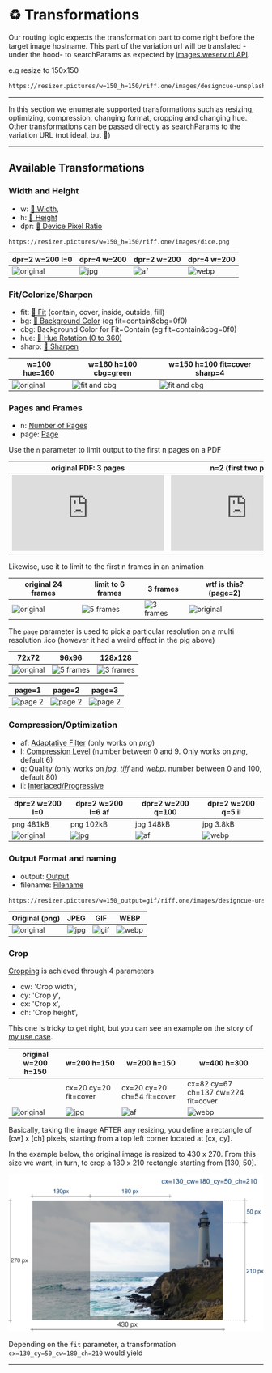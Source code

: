 # ♻️ Transformations

Our routing logic expects the transformation part to come right before the target image hostname. This part of the variation url will be translated -under the hood- to searchParams as expected by [images.weserv.nl API](https://images.weserv.nl/). 

e.g resize to 150x150

```html
https://resizer.pictures/w=150_h=150/riff.one/images/designcue-unsplash.jpg
```

<ShowCase>
<template v-slot:first_paragraph>
Except for the very first time they are requested (and inmediately cached), variations will answer from the edge at blazing speed, and will even survive for a few months if the original image is deleted. The image to the right doesn't exist but in Cloudflare's Cache.
</template>
<template v-slot:second_paragraph>The response headers will also hint the browser not to request this same asset for a year. While this isn't much of a feature, your browser will hopefully not need requesting it anytime soon and that will shave a couple of ms off.

</template>
<template v-slot:table>

 | w=150 h=150 |
|----------|
|![150x150](https://resizer.pictures/w=150_h=150/riff.one/images/designcue-unsplash.jpg)

</template>
</ShowCase>

----

In this section we enumerate supported transformations such as resizing, optimizing, compression, changing format, cropping and changing hue. Other transformations can be passed directly as searchParams to the variation URL (not ideal, but :shrug:)

----------
## Available Transformations



### Width and Height


-    w: [🔗 Width](https://images.weserv.nl/docs/size.html#width),
-    h: [🔗 Height](https://images.weserv.nl/docs/size.html#height)
- dpr: [🔗 Device Pixel Ratio](https://images.weserv.nl/docs/size.html#device-pixel-ratio)

```html
https://resizer.pictures/w=150_h=150/riff.one/images/dice.png
```

| dpr=2 w=200 l=0 | dpr=4 w=200 | dpr=2 w=200   | dpr=4 w=200 |
|----------|------|---------|  --  |
|![original](https://resizer.pictures/dpr=2_w=200_png_l=0/riff.one/images/dice.png) |![jpg](https://resizer.pictures/dpr=4_w=200_png_l=6_af/riff.one/images/dice.png) |  ![af](https://resizer.pictures/dpr=2_w=200_jpg_q=100/riff.one/images/designcue-unsplash.jpg)  |  ![webp](https://resizer.pictures/dpr=2_w=200_jpg_q=5/riff.one/images/designcue-unsplash.jpg) |  



### Fit/Colorize/Sharpen

 - fit: [🔗 Fit](https://images.weserv.nl/docs/fit.html) (contain, cover, inside, outside, fill)
 - bg: [🔗 Background Color](https://images.weserv.nl/docs/adjustment.html#background) (eg  fit=contain&cbg=0f0)
 - cbg: Background Color for Fit=Contain (eg  fit=contain&cbg=0f0)
 - hue: [🔗 Hue Rotation (0 to 360) ](https://images.weserv.nl/docs/adjustment.html#hue-rotation)
 - sharp: [🔗 Sharpen](https://images.weserv.nl/docs/adjustment.html#sharpen)
 

| w=100 hue=160 | w=160 h=100 cbg=green |  w=150 h=100 fit=cover sharp=4  |
|----------|------|---------|  
|![original](https://resizer.pictures/w=100_hue=160/riff.one/images/designcue-unsplash.jpg) |![fit and cbg](https://resizer.pictures/w=160_h=100_cbg=green/riff.one/images/designcue-unsplash.jpg) |  ![fit and cbg](https://resizer.pictures/w=150_h=100_fit=cover&sharp=4/riff.one/images/designcue-unsplash.jpg) |  

### Pages and Frames

- n: [Number of Pages](https://images.weserv.nl/docs/format.html#number-of-pages) 
- page: [Page](https://images.weserv.nl/docs/format.html#page)

Use the `n` parameter to limit output to the first n  pages on a PDF 


| original PDF: 3 pages  |  n=2 (first two pages) |n=1 (only page 1) |
|----------|------|---------|
|![original](https://resizer.pictures/w=300/riff.one/img/sample_3pages.pdf) |![page 1](https://resizer.pictures/w=300_n=2/riff.one/img/sample_3pages.pdf) |  ![page 2](https://resizer.pictures/w=300_n=1/riff.one/img/sample_3pages.pdf) |     

Likewise, use it to limit to the first n frames in an animation 

| original 24 frames | limit to 6 frames | 3 frames | wtf is this? (page=2) |
|----------|------|---------|   -- |
|![original](https://resizer.pictures/w=300/riff.one/img/pig.gif) |![5 frames](https://resizer.pictures/w=300_n=6/riff.one/img/pig.gif) | ![3 frames](https://resizer.pictures/w=300_n=3/riff.one/img/pig.gif) |![original](https://resizer.pictures/w=300_page=2/riff.one/img/pig.gif) |

The `page` parameter is used to pick a particular resolution on a multi resolution .ico (however it had a weird effect in the pig above)

| 72x72 | 96x96 | 128x128 |
|----------|------|---------|  
|![original](https://resizer.pictures/page=1/riff.one/img/multi_res.ico) |![5 frames](https://resizer.pictures/page=2/riff.one/img/multi_res.ico) | ![3 frames](https://resizer.pictures/page=3/riff.one/img/multi_res.ico) |  


| page=1 | page=2 | page=3 |
|----------|------|---------|  
|![page 2](https://resizer.pictures/w=300_page=1_png/riff.one/img/banners.tiff) |![page 2](https://resizer.pictures/w=300_page=2_png/riff.one/img/banners.tiff)| ![page 2](https://resizer.pictures/w=300_page=-2_png/riff.one/img/banners.tiff) |  





 ### Compression/Optimization

- af: [Adaptative Filter](https://images.weserv.nl/docs/format.html#adaptive-filter) (only works on *png*)
- l: [Compression Level](https://images.weserv.nl/docs/format.html#compression-level) (number between 0 and 9. Only works on *png*, default 6)
- q: [Quality](https://images.weserv.nl/docs/format.html#quality) (only works on *jpg*, *tiff* and *webp*. number between 0 and 100, default 80)
- il: [Interlaced/Progressive](https://images.weserv.nl/docs/format.html#interlace-progressive)


| dpr=2 w=200 l=0 | dpr=2 w=200 l=6 af | dpr=2 w=200 q=100   | dpr=2 w=200 q=5 il |
|----------|------|---------|  --  |
| png 481kB | png 102kB | jpg 148kB| jpg 3.8kB  |
|![original](https://resizer.pictures/dpr=2_w=200_png_l=0/riff.one/images/dice.png) |![jpg](https://resizer.pictures/dpr=2_w=200_png_l=6_af/riff.one/images/dice.png) |  ![af](https://resizer.pictures/dpr=2_w=200_jpg_q=100/riff.one/images/designcue-unsplash.jpg)  |  ![webp](https://resizer.pictures/dpr=2_w=200_jpg_q=5/riff.one/images/designcue-unsplash.jpg) |  



### Output Format and naming

- output: [Output](https://images.weserv.nl/docs/format.html#output)
- filename: [Filename](https://images.weserv.nl/docs/format.html#filename)

```html
https://resizer.pictures/w=150_output=gif/riff.one/images/designcue-unsplash.jpg
```

| Original (png) | JPEG |   GIF   | WEBP |
|----------|------|---------|  --  |
|![original](https://resizer.pictures/w=150_png/riff.one/images/designcue-unsplash.jpg) |![jpg](https://resizer.pictures/hue=90_w=150_jpg/riff.one/images/designcue-unsplash.jpg) |  ![gif](https://resizer.pictures/hue=180_w=150_gif/riff.one/images/designcue-unsplash.jpg) |  ![webp](https://resizer.pictures/hue=270_w=150_output=webp/riff.one/images/designcue-unsplash.jpg) |  


### Crop

[Cropping](https://images.weserv.nl/docs/crop.html#rectangle-crop) is achieved through 4 parameters

-  cw: 'Crop width',
-  cy: 'Crop y',
-  cx: 'Crop x',
-  ch: 'Crop height',

This one is tricky to get right, but you can see an example on the story of [my use case](use_cases.md). 

| original w=200 h=150 | w=200 h=150 | w=200 h=150 |  w=400 h=300  |
|----------|------|---------|  --  |
|  | cx=20 cy=20 fit=cover| cx=20 cy=20 ch=54 fit=cover| cx=82 cy=67 ch=137 cw=224 fit=cover|
|![original](https://resizer.pictures/w=200_h=150/riff.one/images/printable_chart.png) |![jpg](https://resizer.pictures/w=200_h=150_cx=20_cy=20_fit=cover/riff.one/images/printable_chart.png) |  ![af](https://resizer.pictures/w=200_h=150_cx=20_cy=20_ch=54_fit=cover/riff.one/images/printable_chart.png)  |  ![webp](https://resizer.pictures/w=400_h=300_cx=82_cy=67_ch=137_cw=224_fit=cover/riff.one/images/printable_chart.png) |  

Basically, taking the image AFTER any resizing, you define a rectangle of [cw] x [ch] pixels, starting from a top left corner located at [cx, cy]. 

In the example below, the original image is resized to 430 x 270. From this size we want, in turn, to crop a 180 x 210 rectangle starting from [130, 50].

![cropping](../docs/images/crop.png)

Depending on the `fit` parameter, a transformation `cx=130_cy=50_cw=180_ch=210` would yield 

--------------


